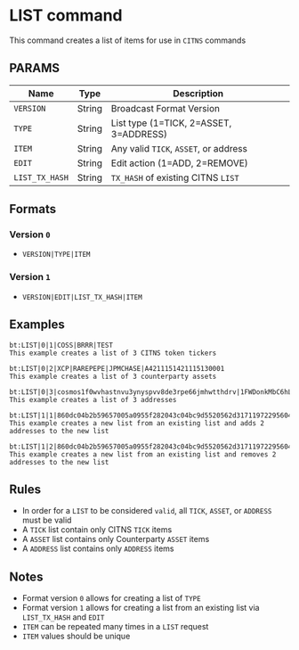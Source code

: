 # LIST command
This command creates a list of items for use in `CITNS` commands

## PARAMS
| Name           | Type   | Description                            |
| -------------- | ------ | ---------------------------------------|
| `VERSION`      | String | Broadcast Format Version               |
| `TYPE`         | String | List type (1=TICK, 2=ASSET, 3=ADDRESS) |
| `ITEM`         | String | Any valid `TICK`, `ASSET`, or address  |
| `EDIT`         | String | Edit action (1=ADD, 2=REMOVE)          |
| `LIST_TX_HASH` | String | `TX_HASH` of existing CITNS `LIST`      |


## Formats

### Version `0` 
- `VERSION|TYPE|ITEM`

### Version `1` 
- `VERSION|EDIT|LIST_TX_HASH|ITEM`


## Examples
```
bt:LIST|0|1|COSS|BRRR|TEST
This example creates a list of 3 CITNS token tickers
```

```
bt:LIST|0|2|XCP|RAREPEPE|JPMCHASE|A4211151421115130001
This example creates a list of 3 counterparty assets
```

```
bt:LIST|0|3|cosmos1f0wvhastnvu3ynyspvv8de3rpe66jmhwtthdrv|1FWDonkMbC6hL64JiysuggHnUAw2CKWszs|1CITNSGASK5En7rFurDJ79LQ8CVYo2ecLC8
This example creates a list of 3 addresses
```

```
bt:LIST|1|1|860dc04b2b59657005a0955f282043c04bc9d5520562d317119722956043ffee|cosmos1f0wvhastnvu3ynyspvv8de3rpe66jmhwtthdrv|1FWDonkMbC6hL64JiysuggHnUAw2CKWszs
This example creates a new list from an existing list and adds 2 addresses to the new list
```

```
bt:LIST|1|2|860dc04b2b59657005a0955f282043c04bc9d5520562d317119722956043ffee|cosmos1f0wvhastnvu3ynyspvv8de3rpe66jmhwtthdrv|1FWDonkMbC6hL64JiysuggHnUAw2CKWszs
This example creates a new list from an existing list and removes 2 addresses to the new list
```

## Rules
- In order for a `LIST` to be considered `valid`, all `TICK`, `ASSET`, or `ADDRESS`  must be valid
- A `TICK` list contain only CITNS `TICK` items
- A `ASSET` list contains only Counterparty `ASSET` items
- A `ADDRESS` list contains only `ADDRESS` items

## Notes
- Format version `0` allows for creating a list of `TYPE`
- Format version `1` allows for creating a list from an existing list via `LIST_TX_HASH` and `EDIT`
- `ITEM` can be repeated many times in a `LIST` request
- `ITEM` values should be unique
